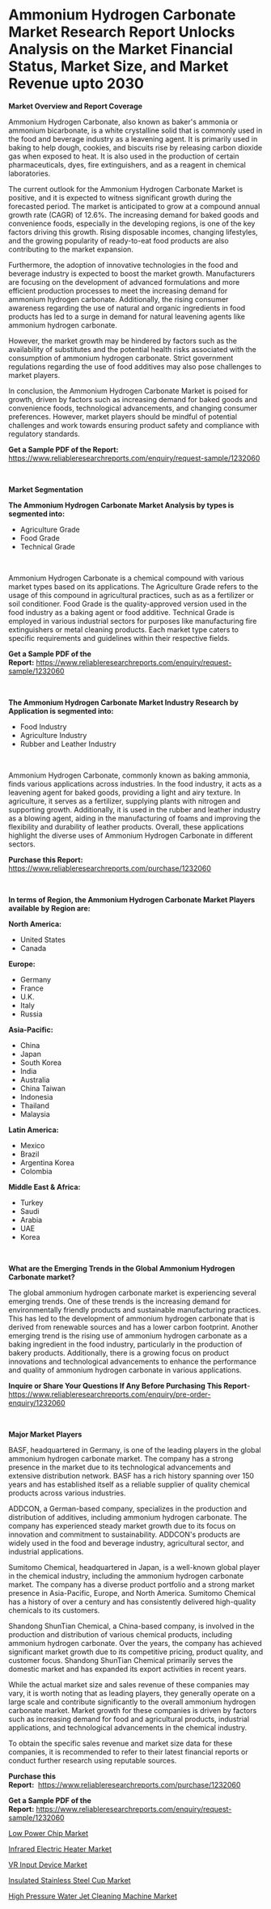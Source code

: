 <p><h1>Ammonium Hydrogen Carbonate Market Research Report Unlocks Analysis on the Market Financial Status, Market Size, and Market Revenue upto 2030</h1></p><p><strong>Market Overview and Report Coverage</strong></p>
<p><p>Ammonium Hydrogen Carbonate, also known as baker's ammonia or ammonium bicarbonate, is a white crystalline solid that is commonly used in the food and beverage industry as a leavening agent. It is primarily used in baking to help dough, cookies, and biscuits rise by releasing carbon dioxide gas when exposed to heat. It is also used in the production of certain pharmaceuticals, dyes, fire extinguishers, and as a reagent in chemical laboratories.</p><p>The current outlook for the Ammonium Hydrogen Carbonate Market is positive, and it is expected to witness significant growth during the forecasted period. The market is anticipated to grow at a compound annual growth rate (CAGR) of 12.6%. The increasing demand for baked goods and convenience foods, especially in the developing regions, is one of the key factors driving this growth. Rising disposable incomes, changing lifestyles, and the growing popularity of ready-to-eat food products are also contributing to the market expansion.</p><p>Furthermore, the adoption of innovative technologies in the food and beverage industry is expected to boost the market growth. Manufacturers are focusing on the development of advanced formulations and more efficient production processes to meet the increasing demand for ammonium hydrogen carbonate. Additionally, the rising consumer awareness regarding the use of natural and organic ingredients in food products has led to a surge in demand for natural leavening agents like ammonium hydrogen carbonate.</p><p>However, the market growth may be hindered by factors such as the availability of substitutes and the potential health risks associated with the consumption of ammonium hydrogen carbonate. Strict government regulations regarding the use of food additives may also pose challenges to market players.</p><p>In conclusion, the Ammonium Hydrogen Carbonate Market is poised for growth, driven by factors such as increasing demand for baked goods and convenience foods, technological advancements, and changing consumer preferences. However, market players should be mindful of potential challenges and work towards ensuring product safety and compliance with regulatory standards.</p></p>
<p><strong>Get a Sample PDF of the Report:</strong> <a href="https://www.reliableresearchreports.com/enquiry/request-sample/1232060">https://www.reliableresearchreports.com/enquiry/request-sample/1232060</a></p>
<p>&nbsp;</p>
<p><strong>Market Segmentation</strong></p>
<p><strong>The Ammonium Hydrogen Carbonate Market Analysis by types is segmented into:</strong></p>
<p><ul><li>Agriculture Grade</li><li>Food Grade</li><li>Technical Grade</li></ul></p>
<p>&nbsp;</p>
<p><p>Ammonium Hydrogen Carbonate is a chemical compound with various market types based on its applications. The Agriculture Grade refers to the usage of this compound in agricultural practices, such as as a fertilizer or soil conditioner. Food Grade is the quality-approved version used in the food industry as a baking agent or food additive. Technical Grade is employed in various industrial sectors for purposes like manufacturing fire extinguishers or metal cleaning products. Each market type caters to specific requirements and guidelines within their respective fields.</p></p>
<p><strong>Get a Sample PDF of the Report:</strong>&nbsp;<a href="https://www.reliableresearchreports.com/enquiry/request-sample/1232060">https://www.reliableresearchreports.com/enquiry/request-sample/1232060</a></p>
<p>&nbsp;</p>
<p><strong>The Ammonium Hydrogen Carbonate Market Industry Research by Application is segmented into:</strong></p>
<p><ul><li>Food Industry</li><li>Agriculture Industry</li><li>Rubber and Leather Industry</li></ul></p>
<p>&nbsp;</p>
<p><p>Ammonium Hydrogen Carbonate, commonly known as baking ammonia, finds various applications across industries. In the food industry, it acts as a leavening agent for baked goods, providing a light and airy texture. In agriculture, it serves as a fertilizer, supplying plants with nitrogen and supporting growth. Additionally, it is used in the rubber and leather industry as a blowing agent, aiding in the manufacturing of foams and improving the flexibility and durability of leather products. Overall, these applications highlight the diverse uses of Ammonium Hydrogen Carbonate in different sectors.</p></p>
<p><strong>Purchase this Report:</strong>&nbsp; <a href="https://www.reliableresearchreports.com/purchase/1232060">https://www.reliableresearchreports.com/purchase/1232060</a></p>
<p>&nbsp;</p>
<p><strong>In terms of Region, the Ammonium Hydrogen Carbonate Market Players available by Region are:</strong></p>
<p>
    <p> <strong> North America: </strong>
        <ul>
            <li>United States</li>
            <li>Canada</li>
        </ul>
        </p> 
    <p> <strong> Europe: </strong>
        <ul>
            <li>Germany</li>
            <li>France</li>
            <li>U.K.</li>
            <li>Italy</li>
            <li>Russia</li>
        </ul>
        </p> 
    <p> <strong> Asia-Pacific: </strong>
        <ul>
            <li>China</li>
            <li>Japan</li>
            <li>South Korea</li>
            <li>India</li>
            <li>Australia</li>
            <li>China Taiwan</li>
            <li>Indonesia</li>
            <li>Thailand</li>
            <li>Malaysia</li>
        </ul>
        </p> 
    <p> <strong> Latin America: </strong>
        <ul>
            <li>Mexico</li>
            <li>Brazil</li>
            <li>Argentina Korea</li>
            <li>Colombia</li>
        </ul>
        </p> 
    <p> <strong> Middle East & Africa: </strong>
        <ul>
            <li>Turkey</li>
            <li>Saudi</li>
            <li>Arabia</li>
            <li>UAE</li>
            <li>Korea</li>
        </ul>
    </p>
    </p>
<p>&nbsp;</p>
<p><strong>What are the Emerging Trends in the Global Ammonium Hydrogen Carbonate market?</strong></p>
<p><p>The global ammonium hydrogen carbonate market is experiencing several emerging trends. One of these trends is the increasing demand for environmentally friendly products and sustainable manufacturing practices. This has led to the development of ammonium hydrogen carbonate that is derived from renewable sources and has a lower carbon footprint. Another emerging trend is the rising use of ammonium hydrogen carbonate as a baking ingredient in the food industry, particularly in the production of bakery products. Additionally, there is a growing focus on product innovations and technological advancements to enhance the performance and quality of ammonium hydrogen carbonate in various applications.</p></p>
<p><strong>Inquire or Share Your Questions If Any Before Purchasing This Report</strong>- <a href="https://www.reliableresearchreports.com/enquiry/pre-order-enquiry/1232060">https://www.reliableresearchreports.com/enquiry/pre-order-enquiry/1232060</a></p>
<p>&nbsp;</p>
<p><strong>Major Market Players</strong></p>
<p><p>BASF, headquartered in Germany, is one of the leading players in the global ammonium hydrogen carbonate market. The company has a strong presence in the market due to its technological advancements and extensive distribution network. BASF has a rich history spanning over 150 years and has established itself as a reliable supplier of quality chemical products across various industries.</p><p>ADDCON, a German-based company, specializes in the production and distribution of additives, including ammonium hydrogen carbonate. The company has experienced steady market growth due to its focus on innovation and commitment to sustainability. ADDCON's products are widely used in the food and beverage industry, agricultural sector, and industrial applications.</p><p>Sumitomo Chemical, headquartered in Japan, is a well-known global player in the chemical industry, including the ammonium hydrogen carbonate market. The company has a diverse product portfolio and a strong market presence in Asia-Pacific, Europe, and North America. Sumitomo Chemical has a history of over a century and has consistently delivered high-quality chemicals to its customers.</p><p>Shandong ShunTian Chemical, a China-based company, is involved in the production and distribution of various chemical products, including ammonium hydrogen carbonate. Over the years, the company has achieved significant market growth due to its competitive pricing, product quality, and customer focus. Shandong ShunTian Chemical primarily serves the domestic market and has expanded its export activities in recent years.</p><p>While the actual market size and sales revenue of these companies may vary, it is worth noting that as leading players, they generally operate on a large scale and contribute significantly to the overall ammonium hydrogen carbonate market. Market growth for these companies is driven by factors such as increasing demand for food and agricultural products, industrial applications, and technological advancements in the chemical industry.</p><p>To obtain the specific sales revenue and market size data for these companies, it is recommended to refer to their latest financial reports or conduct further research using reputable sources.</p></p>
<p><strong>Purchase this Report:</strong>&nbsp;&nbsp;<a href="https://www.reliableresearchreports.com/purchase/1232060">https://www.reliableresearchreports.com/purchase/1232060</a></p>
<p></p>
<p><strong>Get a Sample PDF of the Report:</strong>&nbsp;<a href="https://www.reliableresearchreports.com/enquiry/request-sample/1232060">https://www.reliableresearchreports.com/enquiry/request-sample/1232060</a></p>
<p><p><a href="https://medium.com/@candaceking17/low-power-chip-market-size-cagr-trends-2024-2030-d52452fbda7f">Low Power Chip Market</a></p><p><a href="https://medium.com/@under.noon.tower/infrared-electric-heater-market-competitive-analysis-market-trends-and-forecast-to-2030-c27853b62570">Infrared Electric Heater Market</a></p><p><a href="https://medium.com/@blow.allow.stir/vr-input-device-market-share-evolution-and-market-growth-trends-2023-2030-2c9728bdc4d2">VR Input Device Market</a></p><p><a href="https://medium.com/@gabriellemcgrath66/insulated-stainless-steel-cup-market-size-and-market-trends-complete-industry-overview-2023-to-4e2eea0a040d">Insulated Stainless Steel Cup Market</a></p><p><a href="https://medium.com/@favor.case.flash/high-pressure-water-jet-cleaning-machine-market-share-evolution-and-market-growth-trends-2023-2030-14428ea48dd6">High Pressure Water Jet Cleaning Machine Market</a></p></p>